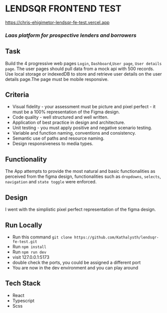 # LENDSQR FRONTEND TEST

https://chris-ehigimetor-lendsqr-fe-test.vercel.app

### _Laas platform for prospective lenders and borrowers_

## Task

Build the 4 progressive web pages `Login`, `Dashboard`,`User page`, `User details page`. The user pages should pull data from a mock api with 500 records. Use local storage or indexedDB to store and retrieve user details on the user details page.The page must be mobile responsive.

## Criteria

- Visual fidelity - your assessment must be picture and pixel perfect - it must be a 100% representation of the Figma design.
- Code quality - well structured and well written.
- Application of best practice in design and architecture.
- Unit testing - you must apply positive and negative scenario testing.
- Variable and function naming, conventions and consistency.
- Semantic use of paths and resource naming.
- Design responsiveness to media types.

## Functionality

The App attempts to provide the most natural and basic functionalities as perceived from the figma design, functionalities such as `dropdowns`, `selects`, `navigation` and `state toggle` were enforced.

## Design

I went with the simplistic pixel perfect representation of the figma design.

## Run Locally

- Run this command `git clone https://github.com/Kathalysth/lendsqr-fe-test.git`
- Run `npm install`
- Run `npm run dev`
- visit 127.0.0.1:5173
- double check the ports, you could be assigned a different port
- You are now in the dev environment and you can play around

## Tech Stack

- React
- Typescript
- Scss
